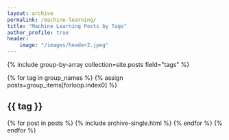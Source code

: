 ```yaml
---
layout: archive
permalink: /machine-learning/
title: "Machine Learning Posts by Tags"
author_profile: true
header:
    image: "/images/header2.jpeg"
---
```


{% include group-by-array collection=site.posts field="tags" %}

{% for tag in group_names %}
  {% assign posts=group_items[forloop.index0] %}
  <h2 id="{{ tag | slugify}}" class="archive__subtitle">{{ tag }}</h2>
  {% for post in posts %}
    {% include archive-single.html %}
  {% endfor %}
{% endfor %}   